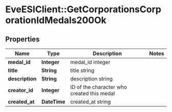 # EveESIClient::GetCorporationsCorporationIdMedals200Ok

## Properties
Name | Type | Description | Notes
------------ | ------------- | ------------- | -------------
**medal_id** | **Integer** | medal_id integer | 
**title** | **String** | title string | 
**description** | **String** | description string | 
**creator_id** | **Integer** | ID of the character who created this medal | 
**created_at** | **DateTime** | created_at string | 



